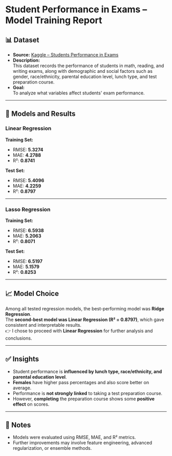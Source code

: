 # Student Performance in Exams – Model Training Report

## 📊 Dataset
- **Source:** [Kaggle – Students Performance in Exams](https://www.kaggle.com/datasets/spscientist/students-performance-in-exams?datasetId=74977)  
- **Description:**  
  This dataset records the performance of students in math, reading, and writing exams, along with demographic and social factors such as gender, race/ethnicity, parental education level, lunch type, and test preparation course.  
- **Goal:**  
  To analyze what variables affect students' exam performance.

---

## 🧪 Models and Results

### Linear Regression
**Training Set:**
- RMSE: **5.3274**
- MAE: **4.2788**
- R²: **0.8741**

**Test Set:**
- RMSE: **5.4096**
- MAE: **4.2259**
- R²: **0.8797**

---

### Lasso Regression
**Training Set:**
- RMSE: **6.5938**
- MAE: **5.2063**
- R²: **0.8071**

**Test Set:**
- RMSE: **6.5197**
- MAE: **5.1579**
- R²: **0.8253**

---

## 📈 Model Choice
Among all tested regression models, the best-performing model was **Ridge Regression**.  
The **second-best model was Linear Regression (R² = 0.8797)**, which gave consistent and interpretable results.  
👉 I chose to proceed with **Linear Regression** for further analysis and conclusions.

---

## ✅ Insights
- Student performance is **influenced by lunch type, race/ethnicity, and parental education level**.  
- **Females** have higher pass percentages and also score better on average.  
- Performance is **not strongly linked** to taking a test preparation course.  
- However, **completing** the preparation course shows some **positive effect** on scores.  

---

## 📌 Notes
- Models were evaluated using RMSE, MAE, and R² metrics.  
- Further improvements may involve feature engineering, advanced regularization, or ensemble methods.

